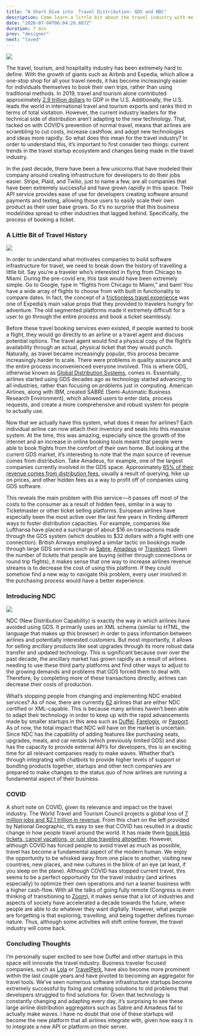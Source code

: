 ```yaml
---
title: "A Short Dive into  Travel Distribution: GDS and NDC"
description: Come learn a little bit about the travel industry with me
date: "2020-07-04T06:04:26.887Z"
duration: 7 min
prev: "designer"
next: "loved"
---
```


![](img/1__ifxg3rd5qIgjwOcOQVwp3Q.png)

The travel, tourism, and hospitality industry has been extremely hard to define. With the growth of giants such as Airbnb and Expedia, which allow a one-stop shop for all your travel needs, it has become increasingly easier for individuals themselves to book their own trips, rather than using traditional methods. In 2019, travel and tourism alone contributed approximately [2.9 trillion dollars](https://www.statista.com/statistics/233223/travel-and-tourism--total-economic-contribution-worldwide/) to GDP in the U.S. Additionally, the U.S. leads the world in international travel and tourism exports and ranks third in terms of total visitation. However, the current industry leaders for the technical side of distribution aren’t adapting to the new technology. That, tacked on with COVID’s prevention of normal travel, means that airlines are scrambling to cut costs, increase cashflow, and adopt new technologies and ideas more rapidly. So what does this mean for the travel industry? In order to understand this, it’s important to first consider two things: current trends in the travel startup ecosystem and changes being made in the travel industry.

In the past decade, there have been a few unicorns that have modeled their company around creating infrastructure for developers to do their jobs easier. Stripe, Plaid, and Twilio, just to name a few, are all companies that have been extremely successful and have grown rapidly in this space. Their API service provides ease of use for developers creating software around payments and texting, allowing those users to easily scale their own product as their user base grows. So it’s no surprise that this business model/idea spread to other industries that lagged behind. Specifically, the process of booking a ticket.

### A Little Bit of Travel History

![](img/1__wDsY9IP77KrImcjch__zeCQ.png)

In order to understand what motivates companies to build software infrastructure for travel, we need to break down the history of travelling a little bit. Say you’re a traveler who’s interested in flying from Chicago to Miami. During the pre-covid era, this task would have been extremely simple. Go to Google, type in “flights from Chicago to Miami,” and bam! You have a wide array of flights to choose from with built in functionality to compare dates. In fact, the concept of a [frictionless travel experience](https://newsroom.expedia.com/2019-11-13-Research-Shows-Reducing-Friction-Matters-Expedia-Group-Prioritizes-for-Travelers-and-Partners) was one of Expedia’s main value props that they provided to travelers hungry for adventure. The old segmented platforms made it extremely difficult for a user to go through the entire process and book a ticket seamlessly.

Before these travel booking services even existed, if people wanted to book a flight, they would go directly to an airline or a travel agent and discuss potential options. The travel agent would find a physical copy of the flight’s availability through an actual, physical ticket that they would punch. Naturally, as travel became increasingly popular, this process became increasingly harder to scale. There were problems in quality assurance and the entire process inconvenienced everyone involved. This is where GDS, otherwise known as [Global Distribution Systems](https://traveldatacollective.com/insights/your-guide-to-global-distribution-systems-gds), comes in. Essentially, airlines started using GDS decades ago as technology started advancing to all industries, rather than focusing on problems just in computing. American Airlines, along with IBM, created SABRE (Semi-Automatic Business Research Environment), which allowed users to enter data, process requests, and create a more comprehensive and robust system for people to actually use.

Now that we actually have this system, what does it mean for airlines? Each individual airline can now attach their inventory and seats into this massive system. At the time, this was amazing, especially since the growth of the internet and an increase in online booking tools meant that people were able to book flights from the comfort of their own home. But looking at the current GDS market, it’s interesting to note that the main source of revenue comes from distribution. Take Amadeus, for example, one of the largest companies currently involved in the GDS space. Approximately [65% of their revenue comes from distribution fees](https://books.google.com/books?id=HJWHDwAAQBAJ&pg=PA107&lpg=PA107&dq=65%25+of+airline+revenue+comes+from+distribution+fees&source=bl&ots=yOTZQxB55p&sig=ACfU3U21rQaIIxUSzt0NV-9JKVhnJZSR9w&hl=en&sa=X&ved=2ahUKEwiNs4jmlK7qAhV3FTQIHRupARgQ6AEwAHoECAoQAQ), usually a result of querying, hike up on prices, and other hidden fees as a way to profit off of companies using GDS software.

This reveals the main problem with this service — it passes off most of the costs to the consumer as a result of hidden fees, similar in a way to Ticketmaster or other ticket selling platforms. European airlines have especially been the most active over the last few years in finding different ways to foster distribution capacities. For example, companies like Lufthansa have placed a surcharge of about $16 on transactions made through the GDS system (which doubles to $32 dollars with a flight with one connection). British Airways employed a similar tactic on bookings made through large GDS services such as [Sabre](http://sabre.com/), [Amadeus](https://amadeus.com/en) or [Travelport](https://www.travelport.com/). Given the number of tickets that people are buying (either through connections or round trip flights), it makes sense that one way to increase airlines revenue streams is to decrease the cost of using this platform. If they could somehow find a new way to navigate this problem, every user involved in the purchasing process would have a better experience.

### Introducing NDC

![](img/0__jY41liQiG4EVapip.jpg)

NDC (New Distribution Capability) is exactly the way in which airlines have avoided using GDS. It primarily uses an XML schema (similar to HTML, the language that makes up this browser) in order to pass information between airlines and potentially interested customers. But most importantly, it allows for selling ancillary products like seat upgrades through its more robust data transfer and updated technology. This is significant because over over the past decade, the ancillary market has grown rapidly as a result of airlines needing to use these third party platforms and find other ways to adjust to the growing demands and problems that GDS forced them to deal with. Therefore, by completing more of these transactions directly, airlines can decrease their costs of production.

What’s stopping people from changing and implementing NDC enabled services? As of now, there are currently [62](https://traveldatacollective.com/insights/what-is-the-new-distribution-capability-ndc#:~:text=NDC%20was%20orginally%20created%20as,capabilities%20as%20an%20airline%27s%20website.) airlines that are either NDC certified or XML-capable. This is because many airlines haven’t been able to adapt their technology in order to keep up with the rapid advancements made by smaller startups in this area such as [Duffel](https://duffel.com/), [Farelogix](https://www.farelogix.com/), or [Paxport](https://www.paxport.com/). As of now, the total impact that NDC will have on the market is uncertain. Since NDC has the capability of adding features like purchasing seats, upgrades, meals, and car rentals (which previously limited GDS) and also has the capacity to provide external API’s for developers, this is an exciting time for all relevant companies ready to make waves. Whether that’s through integrating with chatbots to provide higher levels of support or bundling products together, startups and other tech companies are prepared to make changes to the status quo of how airlines are running a fundamental aspect of their business.

### COVID

A short note on COVID, given its relevance and impact on the travel industry. The World Travel and Tourism Council projects a global loss of [7 million jobs and $2.1 trillion in revenue](https://wttc.org/News-Article/WTTC-now-estimates-over-100-million-jobs-losses-in-the-Travel-&-Tourism-sector-and-alerts-G20-countries-to-the-scale-of-the-crisis). From this chart on the left provided by National Geographic, it’s easy to see that COVID has resulted in a drastic change in how people travel around the world. It has made them [book less tickets, cancel vacations, or just stop traveling altogether](https://blog.globalwebindex.com/chart-of-the-week/travel-in-the-time-of-coronavirus/). However, although COVID has forced people to avoid travel as much as possible, travel has become a fundamental aspect of the modern human. We enjoy the opportunity to be whisked away from one place to another, visiting new countries, new places, and new cultures in the blink of an eye (at least, if you sleep on the plane). Although COVID has stopped current travel, this seems to be a perfect opportunity for the travel industry (and airlines especially) to optimize their own operations and run a leaner business with a higher cash-flow. With all the talks of going fully remote (Congress is even thinking of transitioning to [Zoom](https://nymag.com/intelligencer/2020/05/is-the-future-of-congress-on-zoom.html)), it makes sense that a lot of industries and aspects of society have accelerated a decade towards the future, where people are able to do whatever they want digitally. However, what people are forgetting is that exploring, travelling, and being together defines human nature. Thus, although some activities will shift online forever, the travel industry will come back.

### Concluding Thoughts

I’m personally super excited to see how Duffel and other startups in this space will innovate the travel industry. Business traveler focused companies, such as [Lola](https://www.lola.com/) or [TravelPerk](https://www.travelperk.com/), have also become more prominent within the last couple years and have pivoted to becoming an aggregator for travel tools. We’ve seen numerous software infrastructure startups become extremely successful by fixing and creating solutions to old problems that developers struggled to find solutions for. Given that technology is constantly changing and adapting every day, it’s surprising to see these large airline distribution aggregators such as Sabre and Amadeus fail to actually make waves. I have no doubt that one of these startups will become the new platform that all airlines integrate with, given how easy it is to integrate a new API or platform on their server.
